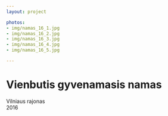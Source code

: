 ```yaml
---
layout: project

photos:
- img/namas_16_1.jpg
- img/namas_16_2.jpg
- img/namas_16_3.jpg
- img/namas_16_4.jpg
- img/namas_16_5.jpg

---
```

<h1>Vienbutis gyvenamasis namas</h1>
<p>Vilniaus rajonas<br/>2016</p>
